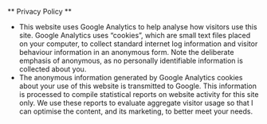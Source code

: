 ** Privacy Policy ** 
- This website uses Google Analytics to help analyse how visitors use this site. Google Analytics uses “cookies”, which are small text files placed on your computer, to collect standard internet log information and visitor behaviour information in an anonymous form. Note the deliberate emphasis of anonymous, as no personally identifiable information is collected about you.
- The anonymous information generated by Google Analytics cookies about your use of this website is transmitted to Google. This information is processed to compile statistical reports on website activity for this site only. We use these reports to evaluate aggregate visitor usage so that I can optimise the content, and its marketing, to better meet your needs.
